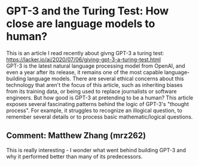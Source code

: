# GPT-3 and the Turing Test: How close are language models to human?
This is an article I read recently about givng GPT-3 a turing test: https://lacker.io/ai/2020/07/06/giving-gpt-3-a-turing-test.html  
GPT-3 is the latest natural language processing model from OpenAI, and even a year after its release, it remains one of the most capable language-building language models. There are several ethical concerns about this technology that aren't the focus of this article, such as inheriting biases from its training data, or being used to replace journalists or software engineers. But how good is GPT-3 at pretending to be a human? This article exposes several fascinating patterns behind the logic of GPT-3's "thought process". For example, it struggles to recognize an illogical question, to remember several details or to process basic mathematic/logical questions.

## Comment: Matthew Zhang (mrz262)
This is really interesting - I wonder what went behind building GPT-3 and why it performed better than many of its predecessors. 
